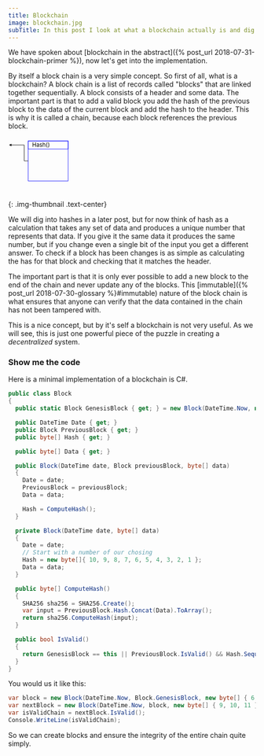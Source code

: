 ```yaml
---
title: Blockchain 
image: blockchain.jpg
subTitle: In this post I look at what a blockchain actually is and dig much deeper into the tech.
---
```


We have spoken about [blockchain in the abstract]({% post_url 2018-07-31-blockchain-primer %}), now let's get into the implementation.

By itself a block chain is a very simple concept. So first of all, what is a blockchain? A block chain is a list of records called "blocks" that are linked together sequentially. A block consists of a header and some data. The important part is that to add a valid block you add the hash of the previous block to the data of the current block and add the hash to the header. This is why it is called a chain, because each block references the previous block.

<svg viewBox="0 0 620 140">
  <defs>
    <marker id="arrow" viewBox="0 0 10 10" refX="5" refY="5"
        markerWidth="6" markerHeight="6"
        orient="auto-start-reverse">
      <path d="M 0 0 L 10 5 L 0 10 z" />
    </marker>
  </defs>

  <g id="block" transform="translate(50 10)">
    <rect x="0" y="0" width="100" height="100" style="fill: none; stroke: blue; stroke-width: 1" />
    <rect x="0" y="0" width="100" height="20" style="fill: none; stroke: blue; stroke-width: 1" />
    <text x="10" y="15">Hash()</text>
    <path d="M 0 50 h -10 v -40 h -35" marker-end="url(#arrow)" style="fill: none; stroke: #000; stroke-width: 1" />
  </g>
  
  <use xlink:href="#block" transform="translate(150 0)"></use>
  <use xlink:href="#block" transform="translate(300 0)"></use>
  <use xlink:href="#block" transform="translate(450 0)"></use>
</svg>
{: .img-thumbnail .text-center}

We will dig into hashes in a later post, but for now think of hash as a calculation that takes any set of data and produces a unique number that represents that data. If you give it the same data it produces the same number, but if you change even a single bit of the input you get a different answer. To check if a block has been changes is as simple as calculating the has for that block and checking that it matches the header.

The important part is that it is only ever possible to add a new block to the end of the chain and never update any of the blocks. This [immutable]({% post_url 2018-07-30-glossary %}#immutable) nature of the block chain is what ensures that anyone can verify that the data contained in the chain has not been tampered with.

This is a nice concept, but by it's self a blockchain is not very useful. As we will see, this is just one powerful piece of the puzzle in creating a _decentralized_ system.

### Show me the code

Here is a minimal implementation of a blockchain is C#.

``` c#
public class Block
{
  public static Block GenesisBlock { get; } = new Block(DateTime.Now, new byte[] { });

  public DateTime Date { get; }
  public Block PreviousBlock { get; }
  public byte[] Hash { get; }

  public byte[] Data { get; }

  public Block(DateTime date, Block previousBlock, byte[] data)
  {
    Date = date;
    PreviousBlock = previousBlock;
    Data = data;

    Hash = ComputeHash();
  }

  private Block(DateTime date, byte[] data)
  {
    Date = date;
    // Start with a number of our chosing
    Hash = new byte[]{ 10, 9, 8, 7, 6, 5, 4, 3, 2, 1 };
    Data = data;
  }

  public byte[] ComputeHash()  
  {  
    SHA256 sha256 = SHA256.Create();
    var input = PreviousBlock.Hash.Concat(Data).ToArray();
    return sha256.ComputeHash(input);
  }

  public bool IsValid()
  {
    return GenesisBlock == this || PreviousBlock.IsValid() && Hash.SequenceEqual(ComputeHash());
  }
}
```

You would us it like this:

``` c#
var block = new Block(DateTime.Now, Block.GenesisBlock, new byte[] { 6, 7, 8 });
var nextBlock = new Block(DateTime.Now, block, new byte[] { 9, 10, 11 });
var isValidChain = nextBlock.IsValid();
Console.WriteLine(isValidChain);
```

So we can create blocks and ensure the integrity of the entire chain quite simply.
